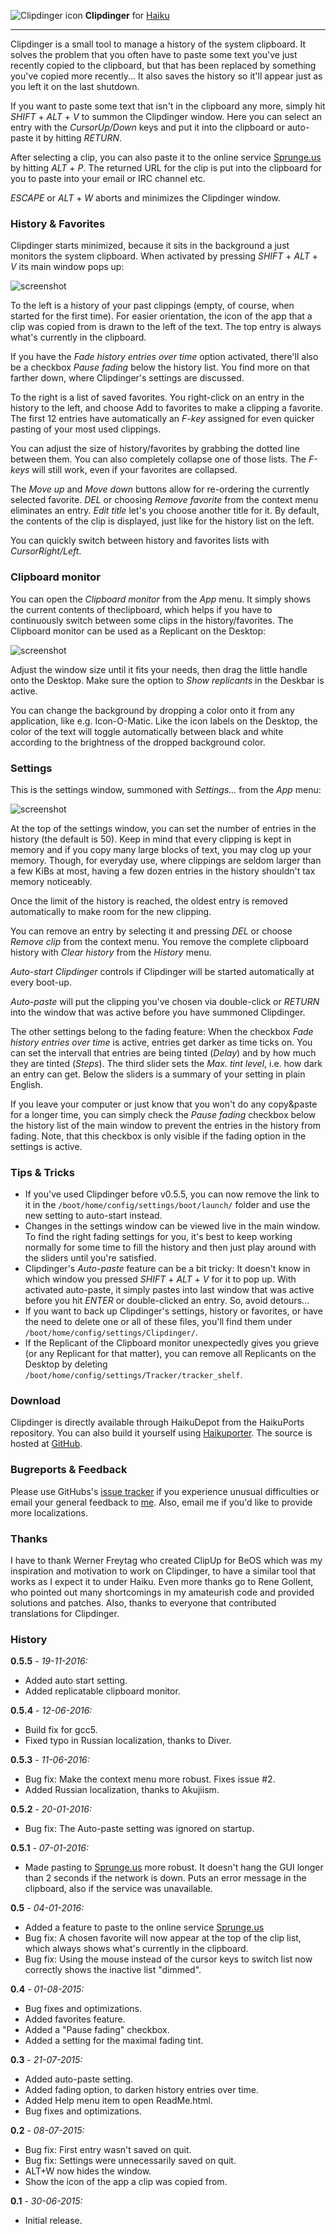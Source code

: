 ![Clipdinger icon](./images/clipdinger_icon_64.png) **Clipdinger** for [Haiku](http://www.haiku-os.org)

* * *

Clipdinger is a small tool to manage a history of the system clipboard. It solves the problem that you often have to paste some text you've just recently copied to the clipboard, but that has been replaced by something you've copied more recently... It also saves the history so it'll appear just as you left it on the last shutdown.

If you want to paste some text that isn't in the clipboard any more, simply hit _SHIFT_ + _ALT_ + _V_ to summon the Clipdinger window. Here you can select an entry with the _CursorUp/Down_ keys and put it into the clipboard or auto-paste it by hitting _RETURN_.

After selecting a clip, you can also paste it to the online service [Sprunge.us](http://sprunge.us) by hitting _ALT_ + _P_. The returned URL for the clip is put into the clipboard for you to paste into your email or IRC channel etc.

_ESCAPE_  or _ALT_ + _W_ aborts and minimizes the Clipdinger window.

### History & Favorites

Clipdinger starts minimized, because it sits in the background a just monitors the system clipboard. When activated by pressing _SHIFT_ + _ALT_ + _V_ its main window pops up:

![screenshot](./images/clipdinger.png)

To the left is a history of your past clippings (empty, of course, when started for the first time). For easier orientation, the icon of the app that a clip was copied from is drawn to the left of the text. The top entry is always what's currently in the clipboard.

If you have the _Fade history entries over time_ option activated, there'll also be a checkbox _Pause fading_ below the history list. You find more on that farther down, where Clipdinger's settings are discussed.

To the right is a list of saved favorites. You right-click on an entry in the history to the left, and choose Add to favorites to make a clipping a favorite. The first 12 entries have automatically an _F-key_ assigned for even quicker pasting of your most used clippings.

You can adjust the size of history/favorites by grabbing the dotted line between them. You can also completely collapse one of those lists. The _F-keys_ will still work, even if your favorites are collapsed.

The _Move up_ and _Move down_ buttons allow for re-ordering the currently selected favorite.
_DEL_ or choosing _Remove favorite_ from the context menu eliminates an entry. _Edit title_ let's you choose another title for it. By default, the contents of the clip is displayed, just like for the history list on the left.

You can quickly switch between history and favorites lists with _CursorRight/Left_.

### Clipboard monitor

You can open the _Clipboard monitor_ from the _App_ menu. It simply shows the current contents of theclipboard, which helps if you have to continuously switch between some clips in the history/favorites.
The Clipboard monitor can be used as a Replicant on the Desktop:

![screenshot](./images/clipboard-monitor.png)

Adjust the window size until it fits your needs, then drag the little handle onto the Desktop. Make sure the option to _Show replicants_ in the Deskbar is active.

You can change the background by dropping a color onto it from any application, like e.g. Icon-O-Matic. Like the icon labels on the Desktop, the color of the text will toggle automatically between black and white according to the brightness of the dropped background color.

### Settings

This is the settings window, summoned with _Settings..._ from the _App_ menu:

![screenshot](./images/clipdinger-settings.png)

At the top of the settings window, you can set the number of entries in the history (the default is 50).
Keep in mind that every clipping is kept in memory and if you copy many large blocks of text, you may clog up your memory. Though, for everyday use, where clippings are seldom larger than a few KiBs at most, having a few dozen entries in the history shouldn't tax memory noticeably.

Once the limit of the history is reached, the oldest entry is removed automatically to make room for the new clipping.

You can remove an entry by selecting it and pressing _DEL_ or choose _Remove clip_ from the context menu. You remove the complete clipboard history with _Clear history_ from the _History_ menu.

_Auto-start Clipdinger_ controls if Clipdinger will be started automatically at every boot-up.

_Auto-paste_ will put the clipping you've chosen via double-click or _RETURN_ into the window that was active before you have summoned Clipdinger.

The other settings belong to the fading feature: When the checkbox _Fade history entries over time_ is active, entries get darker as time ticks on. You can set the intervall that entries are being tinted (_Delay_) and by how much they are tinted (_Steps_). The third slider sets the _Max. tint level_, i.e. how dark an entry can get.
Below the sliders is a summary of your setting in plain English.

If you leave your computer or just know that you won't do any copy&paste for a longer time, you can simply check the _Pause fading_ checkbox below the history list of the main window to prevent the entries in the history from fading. Note, that this checkbox is only visible if the fading option in the settings is active.

### Tips & Tricks

*   If you've used Clipdinger before v0.5.5, you can now remove the link to it in the `/boot/home/config/settings/boot/launch/` folder and use the new setting to auto-start instead.
*   Changes in the settings window can be viewed live in the main window. To find the right fading settings for you, it's best to keep working normally for some time to fill the history and then just play around with the sliders until you're satisfied.
*   Clipdinger's _Auto-paste_ feature can be a bit tricky: It doesn't know in which window you pressed _SHIFT_ + _ALT_ + _V_ for it to pop up. With activated auto-paste, it simply pastes into last window that was active before you hit _ENTER_ or double-clicked an entry. So, avoid detours...
*   If you want to back up Clipdinger's settings, history or favorites, or have the need to delete one or all of these files, you'll find them under `/boot/home/config/settings/Clipdinger/`.
*	If the Replicant of the Clipboard monitor unexpectedly gives you grieve (or any Replicant for that matter), you can remove all Replicants on the Desktop by deleting `/boot/home/config/settings/Tracker/tracker_shelf`.


### Download

Clipdinger is directly available through HaikuDepot from the HaikuPorts repository. You can also build it yourself using [Haikuporter](https://github.com/haikuports). The source is hosted at [GitHub](https://github.com/humdingerb/clipdinger).

### Bugreports & Feedback

Please use GitHubs's [issue tracker](https://github.com/humdingerb/clipdinger/issues) if you experience unusual difficulties or email your general feedback to [me](mailto:humdingerb@gmail.com). Also, email me if you'd like to provide more localizations.

### Thanks

I have to thank Werner Freytag who created ClipUp for BeOS which was my inspiration and motivation to work on Clipdinger, to have a similar tool that works as I expect it to under Haiku.
Even more thanks go to Rene Gollent, who pointed out many shortcomings in my amateurish code and provided solutions and patches.
Also, thanks to everyone that contributed translations for Clipdinger.

### History

**0.5.5** - _19-11-2016:_

*   Added auto start setting.
*   Added replicatable clipboard monitor.

**0.5.4** - _12-06-2016:_

*   Build fix for gcc5.
*	Fixed typo in Russian localization, thanks to Diver.

**0.5.3** - _11-06-2016:_

*   Bug fix: Make the context menu more robust. Fixes issue #2.
*	Added Russian localization, thanks to Akujiism.

**0.5.2** - _20-01-2016:_

*   Bug fix: The Auto-paste setting was ignored on startup.

**0.5.1** - _07-01-2016:_

*   Made pasting to [Sprunge.us](http://sprunge.us) more robust. It doesn't hang the GUI longer than 2 seconds if the network is down. Puts an error message in the clipboard, also if the service was unavailable.

**0.5** - _04-01-2016:_

*   Added a feature to paste to the online service [Sprunge.us](http://sprunge.us)
*   Bug fix: A chosen favorite will now appear at the top of the clip list, which always shows what's currently in the clipboard.
*   Bug fix: Using the mouse instead of the cursor keys to switch list now correctly shows the inactive list "dimmed".

**0.4** - _01-08-2015:_

*   Bug fixes and optimizations.
*	Added favorites feature.
*   Added a "Pause fading" checkbox.
*   Added a setting for the maximal fading tint.

**0.3** - _21-07-2015:_

*   Added auto-paste setting.
*   Added fading option, to darken history entries over time.
*	Added Help menu item to open ReadMe.html.
*   Bug fixes and optimizations.

**0.2** - _08-07-2015:_

*   Bug fix: First entry wasn't saved on quit.
*   Bug fix: Settings were unnecessarily saved on quit.
*   ALT+W now hides the window.
*   Show the icon of the app a clip was copied from.

**0.1** - _30-06-2015:_

*   Initial release.
